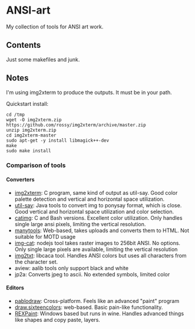 # ANSI-art

My collection of tools for ANSI art work.

## Contents

Just some makefiles and junk.

## Notes

I'm using img2xterm to produce the outputs. It must be in your path.

Quickstart install:
```
cd /tmp
wget -O img2xterm.zip https://github.com/rossy/img2xterm/archive/master.zip
unzip img2xterm.zip
cd img2xterm-master
sudo apt-get -y install libmagick++-dev
make
sudo make install
```

### Comparison of tools

#### Converters

* [img2xterm](https://github.com/rossy/img2xterm):
C program, same kind of output as util-say. Good color palette detection and
vertical and horizontal space utilization.
* [util-say](https://github.com/maandree/util-say/): 
Java tools to convert img to ponysay format, which is close. Good vertical
and horizontal space utilization and color selection.
* [catimg](https://github.com/posva/catimg):
C and Bash versions. Excellent color utilization. Only handles single large
ansi pixels, limiting the vertical resolution.
* [manytools](https://github.com/maandree/util-say/):
Web-based, takes uploads and converts them to HTML. Not suitable
for MOTD usage
* [img-cat](https://github.com/saikobee/img-cat/):
nodejs tool takes raster images to 256bit ANSI.
No options. Only single large pixels are available, limiting the vertical resolution
* [img2txt](http://manpages.ubuntu.com/manpages/hardy/man1/img2txt.1.html):
libcaca tool. Handles ANSI colors but uses all characters from the character set.
* aview: aalib tools only support black and white
* jp2a: Converts jpeg to ascii. No extended symbols, limited color 

#### Editors

* [pablodraw](http://picoe.ca/products/pablodraw/):
Cross-platform. Feels like an advanced "paint" program
* [draw.sixteencolors](http://draw.sixteencolors.net/try/):
web-based. Basic pain-like functionality.
* [REXPaint](http://rexpaint.blogspot.com/p/download.html):
Windows based but runs in wine. Handles advanced things like shapes and copy paste, layers.
